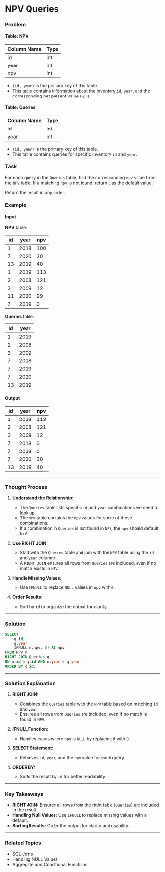 # NPV Queries

### Problem

#### Table: NPV

| Column Name   | Type    |
|---------------|---------|
| id            | int     |
| year          | int     |
| npv           | int     |

- `(id, year)` is the primary key of this table.
- This table contains information about the inventory `id`, `year`, and the corresponding net present value (`npv`).

#### Table: Queries

| Column Name   | Type    |
|---------------|---------|
| id            | int     |
| year          | int     |

- `(id, year)` is the primary key of this table.
- This table contains queries for specific inventory `id` and `year`.

### Task

For each query in the `Queries` table, find the corresponding `npv` value from the `NPV` table. If a matching `npv` is not found, return `0` as the default value.

Return the result in any order.

### Example

#### Input

**NPV** table:

| id   | year   | npv    |
|------|--------|--------|
| 1    | 2018   | 100    |
| 7    | 2020   | 30     |
| 13   | 2019   | 40     |
| 1    | 2019   | 113    |
| 2    | 2008   | 121    |
| 3    | 2009   | 12     |
| 11   | 2020   | 99     |
| 7    | 2019   | 0      |

**Queries** table:

| id   | year   |
|------|--------|
| 1    | 2019   |
| 2    | 2008   |
| 3    | 2009   |
| 7    | 2018   |
| 7    | 2019   |
| 7    | 2020   |
| 13   | 2019   |

#### Output

| id   | year   | npv    |
|------|--------|--------|
| 1    | 2019   | 113    |
| 2    | 2008   | 121    |
| 3    | 2009   | 12     |
| 7    | 2018   | 0      |
| 7    | 2019   | 0      |
| 7    | 2020   | 30     |
| 13   | 2019   | 40     |

---

### Thought Process

1. **Understand the Relationship:**
   - The `Queries` table lists specific `id` and `year` combinations we need to look up.
   - The `NPV` table contains the `npv` values for some of these combinations.
   - If a combination in `Queries` is not found in `NPV`, the `npv` should default to `0`.

2. **Use RIGHT JOIN:**
   - Start with the `Queries` table and join with the `NPV` table using the `id` and `year` columns.
   - A `RIGHT JOIN` ensures all rows from `Queries` are included, even if no match exists in `NPV`.

3. **Handle Missing Values:**
   - Use `IFNULL` to replace `NULL` values in `npv` with `0`.

4. **Order Results:**
   - Sort by `id` to organize the output for clarity.

---

### Solution

```sql
SELECT 
    q.id, 
    q.year, 
    IFNULL(n.npv, 0) AS npv
FROM NPV n
RIGHT JOIN Queries q
ON n.id = q.id AND n.year = q.year
ORDER BY q.id;
```

---

### Solution Explanation

1. **RIGHT JOIN:**
   - Combines the `Queries` table with the `NPV` table based on matching `id` and `year`.
   - Ensures all rows from `Queries` are included, even if no match is found in `NPV`.

2. **IFNULL Function:**
   - Handles cases where `npv` is `NULL` by replacing it with `0`.

3. **SELECT Statement:**
   - Retrieves `id`, `year`, and the `npv` value for each query.

4. **ORDER BY:**
   - Sorts the result by `id` for better readability.

---

### Key Takeaways

- **RIGHT JOIN:** Ensures all rows from the right table (`Queries`) are included in the result.
- **Handling Null Values:** Use `IFNULL` to replace missing values with a default.
- **Sorting Results:** Order the output for clarity and usability.

---

### Related Topics

- SQL Joins
- Handling NULL Values
- Aggregate and Conditional Functions

